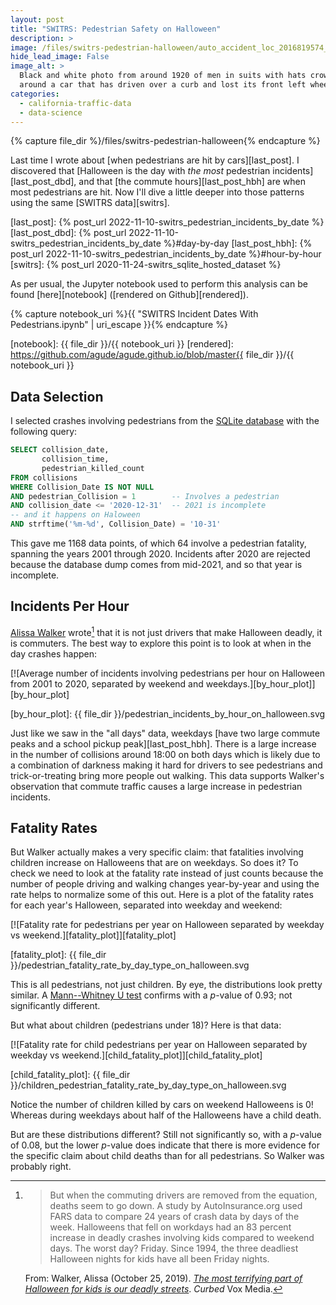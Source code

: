 ```yaml
---
layout: post
title: "SWITRS: Pedestrian Safety on Halloween"
description: >
image: /files/switrs-pedestrian-halloween/auto_accident_loc_2016819574_1920.jpg
hide_lead_image: False
image_alt: >
  Black and white photo from around 1920 of men in suits with hats crowded
  around a car that has driven over a curb and lost its front left wheel.
categories: 
  - california-traffic-data 
  - data-science
---
```


{% capture file_dir %}/files/switrs-pedestrian-halloween{% endcapture %}

Last time I wrote about [when pedestrians are hit by cars][last_post]. I
discovered that [Halloween is the day with _the most_ pedestrian
incidents][last_post_dbd], and that [the commute hours][last_post_hbh] are
when most pedestrians are hit. Now I'll dive a little deeper into those
patterns using the same [SWITRS data][switrs].

[last_post]: {% post_url 2022-11-10-switrs_pedestrian_incidents_by_date %}
[last_post_dbd]: {% post_url 2022-11-10-switrs_pedestrian_incidents_by_date %}#day-by-day
[last_post_hbh]: {% post_url 2022-11-10-switrs_pedestrian_incidents_by_date %}#hour-by-hour
[switrs]: {% post_url 2020-11-24-switrs_sqlite_hosted_dataset %}

As per usual, the Jupyter notebook used to perform this analysis can be found
[here][notebook] ([rendered on Github][rendered]).

{% capture notebook_uri %}{{ "SWITRS Incident Dates With Pedestrians.ipynb" | uri_escape }}{% endcapture %} 

[notebook]: {{ file_dir }}/{{ notebook_uri }}
[rendered]: https://github.com/agude/agude.github.io/blob/master{{ file_dir }}/{{ notebook_uri }}

## Data Selection 

I selected crashes involving pedestrians from the [SQLite database][s2s] with
the following query:

[s2s]: https://github.com/agude/SWITRS-to-SQLite

```sql
SELECT collision_date,
       collision_time,
       pedestrian_killed_count
FROM collisions
WHERE Collision_Date IS NOT NULL
AND pedestrian_Collision = 1        -- Involves a pedestrian
AND collision_date <= '2020-12-31'  -- 2021 is incomplete
-- and it happens on Haloween
AND strftime('%m-%d', Collision_Date) = '10-31'
```

This gave me 1168 data points, of which 64 involve a pedestrian fatality,
spanning the years 2001 through 2020\. Incidents after 2020 are rejected
because the database dump comes from mid-2021, and so that year is incomplete.

## Incidents Per Hour

[Alissa Walker][aw_curbed] wrote[^aw_quote] that it is not just drivers that make
Halloween deadly, it is commuters. The best way to explore this point is to
look at when in the day crashes happen:

[aw_curbed]: https://archive.curbed.com/2019/10/25/20927701/halloween-safety-pedestrian-deaths-kids

[^aw_quote]:
    > But when the commuting drivers are removed from the equation, deaths
    > seem to go down. A study by AutoInsurance.org used FARS data to compare
    > 24 years of crash data by days of the week. Halloweens that fell on
    > workdays had an 83 percent increase in deadly crashes involving kids
    > compared to weekend days. The worst day? Friday. Since 1994, the three
    > deadliest Halloween nights for kids have all been Friday nights.

    From: Walker, Alissa (October 25, 2019). [_The most terrifying part of
    Halloween for kids is our deadly streets_][aw_curbed]. _Curbed_ Vox Media.

[![Average number of incidents involving pedestrians per hour on Halloween
from 2001 to 2020, separated by weekend and
weekdays.][by_hour_plot]][by_hour_plot]

[by_hour_plot]: {{ file_dir }}/pedestrian_incidents_by_hour_on_halloween.svg

Just like we saw in the "all days" data, weekdays [have two large commute
peaks and a school pickup peak][last_post_hbh]. There is a large increase in
the number of collisions around 18:00 on both days which is likely due to a
combination of darkness making it hard for drivers to see pedestrians and
trick-or-treating bring more people out walking. This data supports Walker's
observation that commute traffic causes a large increase in pedestrian
incidents.

## Fatality Rates

But Walker actually makes a very specific claim: that fatalities involving
children increase on Halloweens that are on weekdays. So does it? To check we
need to look at the fatality rate instead of just counts because the number of
people driving and walking changes year-by-year and using the rate helps to
normalize some of this out. Here is a plot of the fatality rates for each
year's Halloween, separated into weekday and weekend:

[![Fatality rate for pedestrians per year on Halloween separated by weekday vs
weekend.][fatality_plot]][fatality_plot]

[fatality_plot]: {{ file_dir }}/pedestrian_fatality_rate_by_day_type_on_halloween.svg

This is all pedestrians, not just children. By eye, the distributions look
pretty similar. A [Mann--Whitney U test][mwut] confirms with a _p_-value of
0.93; not significantly different.

But what about children (pedestrians under 18)? Here is that data:

[mwut]: https://en.wikipedia.org/wiki/Mann%E2%80%93Whitney_U_test

[![Fatality rate for child pedestrians per year on Halloween separated by
weekday vs weekend.][child_fatality_plot]][child_fatality_plot]

[child_fatality_plot]: {{ file_dir }}/children_pedestrian_fatality_rate_by_day_type_on_halloween.svg

Notice the number of children killed by cars on weekend Halloweens is 0!
Whereas during weekdays about half of the Halloweens have a child death. 

But are these distributions different? Still not significantly so, with a
_p_-value of 0.08, but the lower _p_-value does indicate that there is more
evidence for the specific claim about child deaths than for all pedestrians.
So Walker was probably right.
